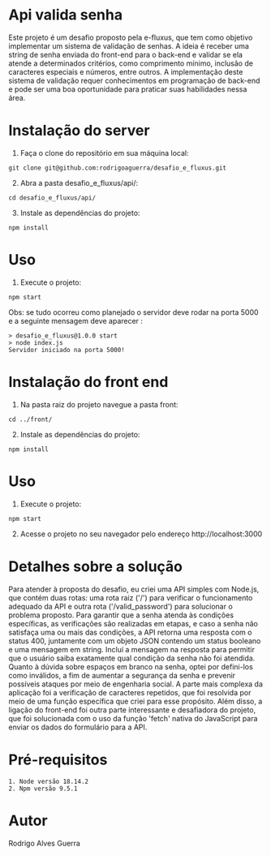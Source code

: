 # Api valida senha
Este projeto é um desafio proposto pela e-fluxus, que tem como objetivo implementar um sistema de validação de senhas. A ideia é receber uma string de senha enviada do front-end para o back-end e validar se ela atende a determinados critérios, como comprimento mínimo, inclusão de caracteres especiais e números, entre outros. A implementação deste sistema de validação requer conhecimentos em programação de back-end e pode ser uma boa oportunidade para praticar suas habilidades nessa área.

# Instalação do server
  1. Faça o clone do repositório em sua máquina local:
```
git clone git@github.com:rodrigoaguerra/desafio_e_fluxus.git
```
  2. Abra a pasta desafio_e_fluxus/api/:
```
cd desafio_e_fluxus/api/
```
  3. Instale as dependências do projeto:
```
npm install
``` 
# Uso
  1. Execute o projeto:
```
npm start
```
Obs: se tudo ocorreu como planejado o servidor deve rodar na porta 5000 e a seguinte mensagem deve aparecer :
```
> desafio_e_fluxus@1.0.0 start
> node index.js
Servidor iniciado na porta 5000!
```
# Instalação do front end
  1. Na pasta raiz do projeto navegue a pasta front:
```
cd ../front/
```
  2. Instale as dependências do projeto:
```
npm install
```
# Uso
  1. Execute o projeto:
```
npm start
```
  2. Acesse o projeto no seu navegador pelo endereço http://localhost:3000

# Detalhes sobre a solução
Para atender à proposta do desafio, eu criei uma API simples com Node.js, que contém duas rotas: uma rota raiz ('/') para verificar o funcionamento adequado da API e outra rota ('/valid_password') para solucionar o problema proposto.
Para garantir que a senha atenda às condições específicas, as verificações são realizadas em etapas, e caso a senha não satisfaça uma ou mais das condições, a API retorna uma resposta com o status 400, juntamente com um objeto JSON contendo um status booleano e uma mensagem em string. Incluí a mensagem na resposta para permitir que o usuário saiba exatamente qual condição da senha não foi atendida.
Quanto à dúvida sobre espaços em branco na senha, optei por defini-los como inválidos, a fim de aumentar a segurança da senha e prevenir possíveis ataques por meio de engenharia social.
A parte mais complexa da aplicação foi a verificação de caracteres repetidos, que foi resolvida por meio de uma função específica que criei para esse propósito. Além disso, a ligação do front-end foi outra parte interessante e desafiadora do projeto, que foi solucionada com o uso da função 'fetch' nativa do JavaScript para enviar os dados do formulário para a API.

# Pré-requisitos
    1. Node versão 18.14.2
    2. Npm versão 9.5.1
    
# Autor
  Rodrigo Alves Guerra

